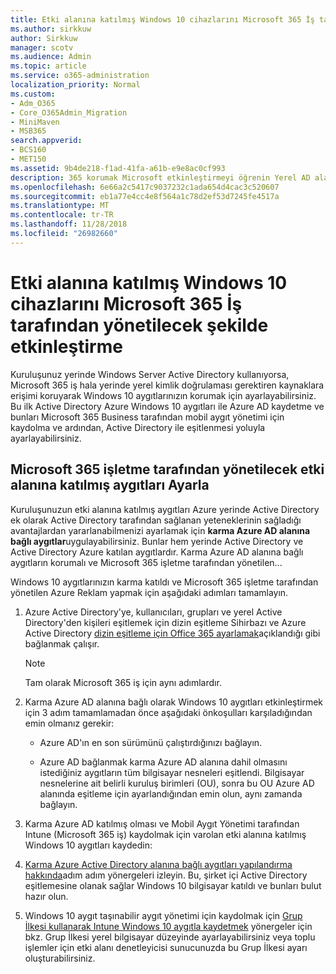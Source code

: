 ```yaml
---
title: Etki alanına katılmış Windows 10 cihazlarını Microsoft 365 İş tarafından yönetilecek şekilde etkinleştirme
ms.author: sirkkuw
author: Sirkkuw
manager: scotv
ms.audience: Admin
ms.topic: article
ms.service: o365-administration
localization_priority: Normal
ms.custom:
- Adm_O365
- Core_O365Admin_Migration
- MiniMaven
- MSB365
search.appverid:
- BCS160
- MET150
ms.assetid: 9b4de218-f1ad-41fa-a61b-e9e8ac0cf993
description: 365 korumak Microsoft etkinleştirmeyi öğrenin Yerel AD alanına katılmış Windows 10 aygıtlar.
ms.openlocfilehash: 6e66a2c5417c9037232c1ada654d4cac3c520607
ms.sourcegitcommit: eb1a77e4cc4e8f564a1c78d2ef53d7245fe4517a
ms.translationtype: MT
ms.contentlocale: tr-TR
ms.lasthandoff: 11/28/2018
ms.locfileid: "26982660"
---
```

# <a name="enable-domain-joined-windows-10-devices-to-be-managed-by-microsoft-365-business"></a>Etki alanına katılmış Windows 10 cihazlarını Microsoft 365 İş tarafından yönetilecek şekilde etkinleştirme

Kuruluşunuz yerinde Windows Server Active Directory kullanıyorsa, Microsoft 365 iş hala yerinde yerel kimlik doğrulaması gerektiren kaynaklara erişimi koruyarak Windows 10 aygıtlarınızın korumak için ayarlayabilirsiniz. Bu ilk Active Directory Azure Windows 10 aygıtları ile Azure AD kaydetme ve bunları Microsoft 365 Business tarafından mobil aygıt yönetimi için kaydolma ve ardından, Active Directory ile eşitlenmesi yoluyla ayarlayabilirsiniz.
  
## <a name="set-up-domain-joined-devices-to-be-managed-by-microsoft-365-business"></a>Microsoft 365 işletme tarafından yönetilecek etki alanına katılmış aygıtları Ayarla

Kuruluşunuzun etki alanına katılmış aygıtları Azure yerinde Active Directory ek olarak Active Directory tarafından sağlanan yeteneklerinin sağladığı avantajlardan yararlanabilmenizi ayarlamak için **karma Azure AD alanına bağlı aygıtlar**uygulayabilirsiniz. Bunlar hem yerinde Active Directory ve Active Directory Azure katılan aygıtlardır. Karma Azure AD alanına bağlı aygıtların korumalı ve Microsoft 365 işletme tarafından yönetilen... 
  
Windows 10 aygıtlarınızın karma katıldı ve Microsoft 365 işletme tarafından yönetilen Azure Reklam yapmak için aşağıdaki adımları tamamlayın.
  
1. Azure Active Directory'ye, kullanıcıları, grupları ve yerel Active Directory'den kişileri eşitlemek için dizin eşitleme Sihirbazı ve Azure Active Directory [dizin eşitleme için Office 365 ayarlamak](https://support.office.com/article/1b3b5318-6977-42ed-b5c7-96fa74b08846)açıklandığı gibi bağlanmak çalışır.
    
    > [!NOTE]
    > Tam olarak Microsoft 365 iş için aynı adımlardır. 
  
2. Karma Azure AD alanına bağlı olarak Windows 10 aygıtları etkinleştirmek için 3 adım tamamlamadan önce aşağıdaki önkoşulları karşıladığından emin olmanız gerekir:
    
   - Azure AD'ın en son sürümünü çalıştırdığınızı bağlayın.
    
   - Azure AD bağlanmak karma Azure AD alanına dahil olmasını istediğiniz aygıtların tüm bilgisayar nesneleri eşitlendi. Bilgisayar nesnelerine ait belirli kuruluş birimleri (OU), sonra bu OU Azure AD alanında eşitleme için ayarlandığından emin olun, aynı zamanda bağlayın.
    
3. Karma Azure AD katılmış olması ve Mobil Aygıt Yönetimi tarafından Intune (Microsoft 365 iş) kaydolmak için varolan etki alanına katılmış Windows 10 aygıtları kaydedin:
    
4. [Karma Azure Active Directory alanına bağlı aygıtları yapılandırma hakkında](https://go.microsoft.com/fwlink/p/?linkid=872870)adım adım yönergeleri izleyin. Bu, şirket içi Active Directory eşitlemesine olanak sağlar Windows 10 bilgisayar katıldı ve bunları bulut hazır olun.
    
5. Windows 10 aygıt taşınabilir aygıt yönetimi için kaydolmak için [Grup İlkesi kullanarak Intune Windows 10 aygıtla kaydetmek](https://go.microsoft.com/fwlink/p/?linkid=872871) yönergeler için bkz. Grup İlkesi yerel bilgisayar düzeyinde ayarlayabilirsiniz veya toplu işlemler için etki alanı denetleyicisi sunucunuzda bu Grup İlkesi ayarı oluşturabilirsiniz. 
    

